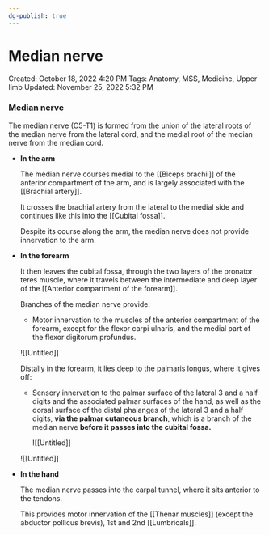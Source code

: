 ```yaml
---
dg-publish: true
---
```


# Median nerve

Created: October 18, 2022 4:20 PM
Tags: Anatomy, MSS, Medicine, Upper limb
Updated: November 25, 2022 5:32 PM

### Median nerve

The median nerve (C5-T1) is formed from the union of the lateral roots of the median nerve from the lateral cord, and the medial root of the median nerve from the median cord.

- ********************In the arm********************
    
    The median nerve courses medial to the [[Biceps brachii]] of the anterior compartment of the arm, and is largely associated with the [[Brachial artery]]. 
    
    It crosses the brachial artery from the lateral to the medial side and continues like this into the [[Cubital fossa]].
    
    Despite its course along the arm, the median nerve does not provide innervation to the arm.
    
- ****************************In the forearm****************************
    
    It then leaves the cubital fossa, through the two layers of the pronator teres muscle, where it travels between the intermediate and deep layer of the [[Anterior compartment of the forearm]].
    
    Branches of the median nerve provide:
    
    - Motor innervation to the muscles of the anterior compartment of the forearm, except for the flexor carpi ulnaris, and the medial part of the flexor digitorum profundus.
    
    ![[Untitled]]
    
    Distally in the forearm, it lies deep to the palmaris longus, where it gives off:
    
    - Sensory innervation to the palmar surface of the lateral 3 and a half digits and the associated palmar surfaces of the hand, as well as the dorsal surface of the distal phalanges of the lateral 3 and a half digits, ************via the palmar cutaneous branch************, which is a branch of the median nerve ********************************************************************************before it passes into the cubital fossa.********************************************************************************
        
        ![[Untitled]]
        
    
    ![[Untitled]]
    
- **In the hand**
    
    The median nerve passes into the carpal tunnel, where it sits anterior to the tendons.
    
    This provides motor innervation of the [[Thenar muscles]]  (except the abductor pollicus brevis), 1st and 2nd [[Lumbricals]].